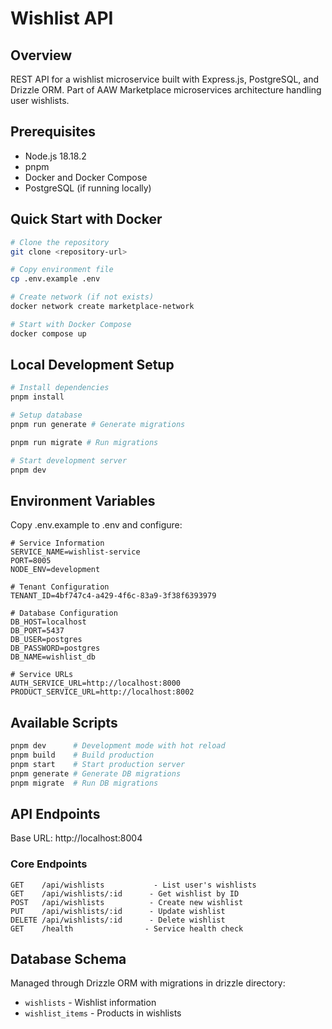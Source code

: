 # Wishlist API

## Overview

REST API for a wishlist microservice built with Express.js, PostgreSQL, and Drizzle ORM. Part of AAW Marketplace microservices architecture handling user wishlists.

## Prerequisites

- Node.js 18.18.2
- pnpm
- Docker and Docker Compose
- PostgreSQL (if running locally)

## Quick Start with Docker

```bash
# Clone the repository
git clone <repository-url>

# Copy environment file
cp .env.example .env

# Create network (if not exists)
docker network create marketplace-network

# Start with Docker Compose
docker compose up
```

## Local Development Setup

```bash
# Install dependencies
pnpm install

# Setup database
pnpm run generate # Generate migrations

pnpm run migrate # Run migrations

# Start development server
pnpm dev
```

## Environment Variables

Copy .env.example to .env and configure:

```plaintext
# Service Information
SERVICE_NAME=wishlist-service
PORT=8005
NODE_ENV=development

# Tenant Configuration
TENANT_ID=4bf747c4-a429-4f6c-83a9-3f38f6393979

# Database Configuration
DB_HOST=localhost
DB_PORT=5437
DB_USER=postgres
DB_PASSWORD=postgres
DB_NAME=wishlist_db

# Service URLs
AUTH_SERVICE_URL=http://localhost:8000
PRODUCT_SERVICE_URL=http://localhost:8002
```

## Available Scripts

```bash
pnpm dev      # Development mode with hot reload
pnpm build    # Build production
pnpm start    # Start production server
pnpm generate # Generate DB migrations
pnpm migrate  # Run DB migrations
```

## API Endpoints

Base URL: http://localhost:8004

### Core Endpoints

```plaintext
GET    /api/wishlists           - List user's wishlists
GET    /api/wishlists/:id      - Get wishlist by ID
POST   /api/wishlists          - Create new wishlist
PUT    /api/wishlists/:id      - Update wishlist
DELETE /api/wishlists/:id      - Delete wishlist
GET    /health                - Service health check
```

## Database Schema

Managed through Drizzle ORM with migrations in drizzle directory:

- `wishlists` - Wishlist information
- `wishlist_items` - Products in wishlists

